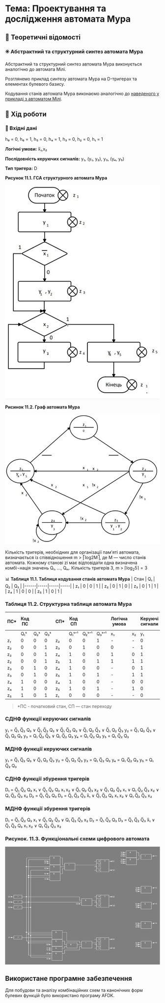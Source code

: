 # Тема: Проектування та дослідження автомата Мура

## 📘 Теоретичні відомості

### ✳️ Абстрактний та структурний синтез автомата Мура

Абстрактний та структурний синтез автомата Мура виконується аналогічно до автомата Мілі.

Розглянемо приклад синтезу автомата Мура на D-тригерах та елементах булевого базису.

Кодування станів автомата Мура виконаємо аналогічно до [наведеного у прикладі з автоматом Мілі](https://github.com/chadowgg/-UA-Design-and-research-of-the-Milli-automaton).


## 🧪 Хід роботи

### 🔢 Вхідні дані

h₉ = 0, h₆ = 1, h₅ = 0, h₄ = 1, h₃ = 0, h₂ = 0, h₁ = 1

**Логічні умови:** x̅₁,x₂

**Послідовність керуючих сигналів:** y₁, (y₁, y₂), y₃, (y₄, y₅)

**Тип тригера:** D

**Рисунок 11.1. ГСА структурного автомата Мура**

![](GSA-of-Moore's-structural-automaton.jpg)

**Рисинок 11.2. Граф автомата Мура**

![](Moore-Automaton-Graph.jpg)


Кількість тригерів, необхідних для організації пам'яті автомата, визначається із співвідношення m > ⎡log2M⎤, 
де М — число станів автомата. Кожному станові zi має відповідати одна визначена комбі¬нація значень Q₁, ..., Qₘ. 
Кількість тригерів 3, m > $\lceil \log_2{5} \rceil = 3$


📊 **Таблиця 11.1. Таблиця кодування станів автомата Мура**
| Стан | Q₁  | Q₂  | Q₃  |
|------|-----|-----|-----|
| z₁   | 0   | 0   | 1   |
| z₂   | 0   | 1   | 0   |
| z₃   | 0   | 1   | 1   |
| z₄   | 1   | 0   | 0   |
| z₅   | 1   | 0   | 1   |

### Таблиця 11.2. Структурна таблиця автомата Мура

| ПС*  | Код ПС |    |    |СП* | Код СП |      |      | Логічна умова |    | Керуючі сигнали |    |    |    |    | Функції збурення тригерів |    |    |
|------|--------|----|----|----|--------|------|------|---------------|----|-----------------|----|----|----|----|---------------------------|----|----|
|      | Q₁ˢ    | Q₂ˢ| Q₃ˢ|    | Q₁ˢ⁺¹  | Q₂ˢ⁺¹| Q₃ˢ⁺¹| x₁            | x₂ | y₁              | y₂ | y₃ | y₄ | y₅ | D₁                        | D₂ | D₃ |
| z₁   | 0      | 0  | 0  | z₂ | 0      | 0    | 1    | -             | -  | 0               | 0  | 0  | 0  | 0  | 0                         | 0  | 1  |
| z₂   | 0      | 0  | 1  | z₃ | 0      | 1    | 0    | 0             | -  | 1               | 0  | 0  | 0  | 0  | 0                         | 1  | 0  |
| z₂   | 0      | 0  | 1  | z₄ | 1      | 0    | 0    | 1             | 0  | 1               | 0  | 0  | 0  | 0  | 1                         | 0  | 0  |
| z₂   | 0      | 0  | 1  | z₅ | 1      | 0    | 1    | 1             | 1  | 1               | 0  | 0  | 0  | 0  | 1                         | 0  | 1  |
| z₃   | 0      | 1  | 0  | z₄ | 1      | 0    | 0    | -             | 0  | 1               | 1  | 1  | 0  | 0  | 1                         | 0  | 0  |
| z₃   | 0      | 1  | 0  | z₅ | 1      | 0    | 1    | -             | 1  | 1               | 1  | 0  | 0  | 0  | 1                         | 0  | 1  |
| z₄   | 1      | 0  | 0  | z₄ | 1      | 0    | 0    | -             | 0  | 0               | 0  | 1  | 0  | 0  | 1                         | 0  | 0  |
| z₄   | 1      | 0  | 0  | z₅ | 1      | 0    | 1    | -             | 1  | 0               | 0  | 1  | 0  | 0  | 1                         | 0  | 1  |
| z₅   | 1      | 0  | 1  | z₁ | 0      | 0    | 0    | -             | -  | 0               | 0  | 0  | 1  | 1  | 0                         | 0  | 0  |

> *ПС - початковий стан, СП — стан переходу


### CДНФ функції керуючих сигналів

 y₁ = Q̅₁ Q̅₂ Q₃ ∨ Q̅₁ Q̅₂ Q₃ ∨ Q̅₁ Q̅₂ Q₃ ∨ Q̅₁ Q₂ Q̅₃ ∨ Q̅₁ Q₂ Q̅₃
 y₂ = Q̅₁ Q₂ Q̅₃ ∨ Q̅₁ Q₂ Q₃
 y₃ = Q₁ Q̅₂ Q̅₃ ∨ Q₁ Q̅₂ Q₃
 y₄ = Q₁ Q̅₂ Q₃
 y₅ = Q₁ Q̅₂ Q₃

### МДНФ функції керуючих сигналів

 y₁ = Q̅₁ Q̅₂ Q₃ ∨ Q̅₁ Q₂ Q̅₃
 y₂ = Q̅₁ Q₂ Q̅₃
 y₃ = Q₁ Q̅₂ Q₃
 y₄ = Q₁ Q̅₂ Q₃
 y₅ = Q₁ Q̅₂ Q₃

### CДНФ функції збурення тригерів

 D₁ = Q̅₁ Q̅₂ Q₃ x₁ ∨ Q̅₁ Q̅₂ Q₃ x₁ x₂ ∨ Q̅₁ Q₂ Q̅₃ x₂ ∨ Q̅₁ Q₂ Q̅₃ x₁ ∨ Q₁ Q̅₂ Q̅₃ x₂ ∨ Q₁ Q̅₂ Q̅₃ x₂
 D₂ = Q̅₁ Q̅₂ Q₃
 D₃ = Q̅₁ Q̅₂ Q̅₃ x̅₁ ∨ Q̅₁ Q̅₂ Q₃ x₁ x₂ ∨ Q₁ Q̅₂ Q̅₃ x₂

### МДНФ функції збурення тригерів

 D₁ = Q̅₁ Q̅₂ Q₃ x₁ ∨ Q̅₁ Q₂ Q̅₃ ∨ Q₁ Q̅₂ Q̅₃ x₂
 D₂ = Q̅₁ Q̅₂ Q₃
 D₃ = Q̅₁ Q̅₂ Q̅₃ x̅₁ ∨ Q̅₁ Q̅₂ Q₃ x₁ x₂ ∨ Q₁ Q̅₂ Q̅₃ x₂

### Рисунок. 11.3. Функціональні схеми цифрового автомата ###

![](Functional-diagrams-of-a-digital-automaton.jpg)

## Використане програмне забезпечення

Для побудови та аналізу комбінаційних схем та канонічних форм булевих функцій було використано програму AFDK.
